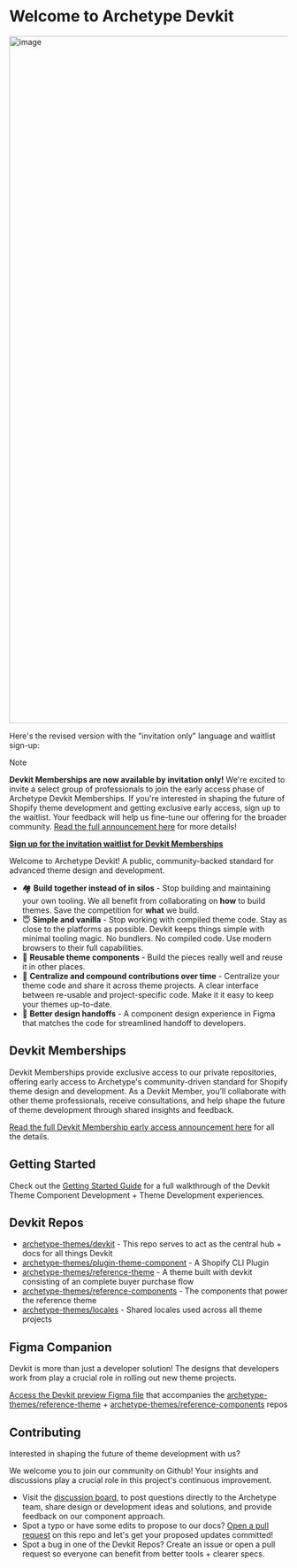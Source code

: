 # Welcome to Archetype Devkit

<a target="_blank" href="https://youtu.be/3jmWnYrFeXc"><img width="1242" alt="image" src="https://github.com/archetype-themes/devkit/assets/4837696/5e994c3d-6508-48f8-b9d0-827ee71b1871"></a>

Here's the revised version with the "invitation only" language and waitlist sign-up:

> [!NOTE]
> **Devkit Memberships are now available by invitation only!** We're excited to invite a select group of professionals to join the early access phase of Archetype Devkit Memberships. If you're interested in shaping the future of Shopify theme development and getting exclusive early access, sign up to the waitlist. Your feedback will help us fine-tune our offering for the broader community. [Read the full announcement here](#link-to-discussion-update-post) for more details!
> 
> **[Sign up for the invitation waitlist for Devkit Memberships](https://link.archetypethemes.co/GhCsDk)**

Welcome to Archetype Devkit! A public, community-backed standard for advanced theme design and development.

- 🏘️ **Build together instead of in silos** - Stop building and maintaining your own tooling. We all benefit from collaborating on **how** to build themes. Save the competition for **what** we build.
- 😇 **Simple and vanilla** - Stop working with compiled theme code. Stay as close to the platforms as possible. Devkit keeps things simple with minimal tooling magic. No bundlers. No compiled code. Use modern browsers to their full capabilities.
- 🧱 **Reusable theme components** - Build the pieces really well and reuse it in other places.
- 👷 **Centralize and compound contributions over time** - Centralize your theme code and share it across theme projects. A clear interface between re-usable and project-specific code. Make it it easy to keep your themes up-to-date.
- 🤲 **Better design handoffs** - A component design experience in Figma that matches the code for streamlined handoff to developers. 


## Devkit Memberships

Devkit Memberships provide exclusive access to our private repositories, offering early access to Archetype's community-driven standard for Shopify theme design and development. As a Devkit Member, you’ll collaborate with other theme professionals, receive consultations, and help shape the future of theme development through shared insights and feedback.

[Read the full Devkit Membership early access announcement here](#link-to-discussion-update-post) for all the details.


## Getting Started

Check out the [Getting Started Guide](https://github.com/archetype-themes/devkit/blob/main/1.%20Getting%20Started/Overview.md) for a full walkthrough of the Devkit Theme Component Development + Theme Development experiences.

## Devkit Repos

- [archetype-themes/devkit](https://github.com/archetype-themes/devkit) - This repo serves to act as the central hub + docs for all things Devkit
- [archetype-themes/plugin-theme-component](https://github.com/archetype-themes/plugin-theme-component) - A Shopify CLI Plugin
- [archetype-themes/reference-theme](https://github.com/archetype-themes/reference-theme) - A theme built with devkit consisting of an complete buyer purchase flow
- [archetype-themes/reference-components](https://github.com/archetype-themes/reference-components) - The components that power the reference theme
- [archetype-themes/locales](https://github.com/archetype-themes/locales) - Shared locales used across all theme projects

## Figma Companion

Devkit is more than just a developer solution! The designs that developers work from play a crucial role in rolling out new theme projects.

[Access the Devkit preview Figma file](https://www.figma.com/community/file/1425140095049949991/devkit-preview) that accompanies the [archetype-themes/reference-theme](https://github.com/archetype-themes/reference-theme) + [archetype-themes/reference-components](https://github.com/archetype-themes/reference-components) repos

## Contributing

Interested in shaping the future of theme development with us?

We welcome you to join our community on Github! Your insights and discussions play a crucial role in this project's continuous improvement. 

- Visit the [discussion board](https://github.com/archetype-themes/devkit/discussions), to post questions directly to the Archetype team, share design or development ideas and solutions, and provide feedback on our component approach.
- Spot a typo or have some edits to propose to our docs? [Open a pull request](https://docs.github.com/en/pull-requests/collaborating-with-pull-requests/proposing-changes-to-your-work-with-pull-requests/creating-a-pull-request) on this repo and let's get your proposed updates committed!
- Spot a bug in one of the Devkit Repos? Create an issue or open a pull request so everyone can benefit from better tools + clearer specs.
